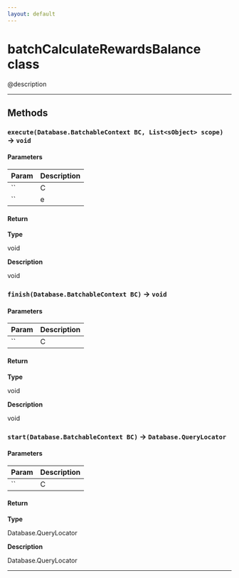 ```yaml
---
layout: default
---
```

# batchCalculateRewardsBalance class

@description

---
## Methods
### `execute(Database.BatchableContext BC, List<sObject> scope)` → `void`
#### Parameters
|Param|Description|
|-----|-----------|
|`` | C |
|`` | e |

#### Return

**Type**

void

**Description**

void

### `finish(Database.BatchableContext BC)` → `void`
#### Parameters
|Param|Description|
|-----|-----------|
|`` | C |

#### Return

**Type**

void

**Description**

void

### `start(Database.BatchableContext BC)` → `Database.QueryLocator`
#### Parameters
|Param|Description|
|-----|-----------|
|`` | C |

#### Return

**Type**

Database.QueryLocator

**Description**

Database.QueryLocator

---
